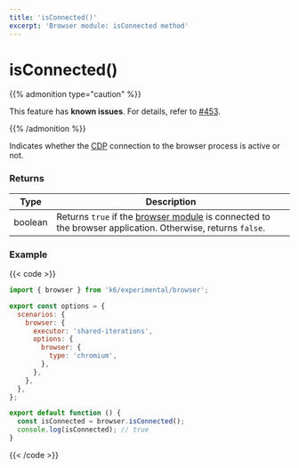 ```yaml
---
title: 'isConnected()'
excerpt: 'Browser module: isConnected method'
---
```


# isConnected()

{{% admonition type="caution" %}}

This feature has **known issues**.
For details, refer to [#453](https://github.com/grafana/xk6-browser/issues/453).

 {{% /admonition %}}

Indicates whether the [CDP](https://chromedevtools.github.io/devtools-protocol/) connection to the browser process is active or not.

### Returns

| Type    | Description                                                                                                                                          |
| ------- | ---------------------------------------------------------------------------------------------------------------------------------------------------- |
| boolean | Returns `true` if the [browser module](/javascript-api/k6-experimental/browser) is connected to the browser application. Otherwise, returns `false`. |

### Example

{{< code >}}

```javascript
import { browser } from 'k6/experimental/browser';

export const options = {
  scenarios: {
    browser: {
      executor: 'shared-iterations',
      options: {
        browser: {
          type: 'chromium',
        },
      },
    },
  },
};

export default function () {
  const isConnected = browser.isConnected();
  console.log(isConnected); // true
}
```

{{< /code >}}
